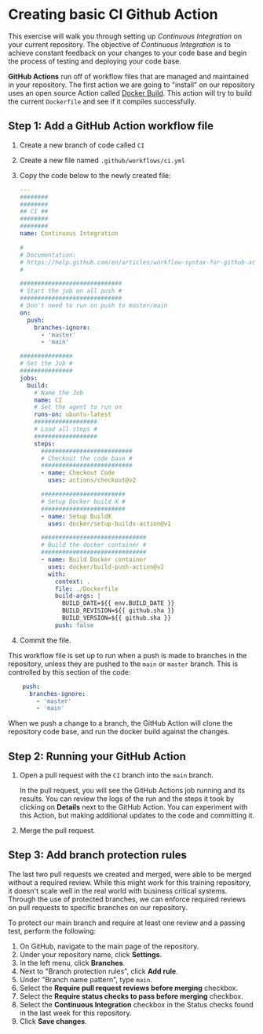 # Creating basic CI Github Action

This exercise will walk you through setting up *Continuous Integration* on your current repository.
The objective of *Continuous Integration* is to achieve constant feedback on your changes to your code base and begin the process of testing and deploying your code base.

**GitHub Actions** run off of workflow files that are managed and maintained in your repository. The first action we are going to "install" on our repository uses an open source Action called [Docker Build](https://github.com/docker/build-push-action). This action will try to build the current `Dockerfile` and see if it compiles successfully.

## Step 1: Add a GitHub Action workflow file

1. Create a new branch of code called `CI`
1. Create a new file named `.github/workflows/ci.yml`
1. Copy the code below to the newly created file:

    ```yaml
    ---
    ########
    ########
    ## CI ##
    ########
    ########
    name: Continuous Integration

    #
    # Documentation:
    # https://help.github.com/en/articles/workflow-syntax-for-github-actions
    #

    #############################
    # Start the job on all push #
    #############################
    # Don't need to run on push to master/main
    on:
      push:
        branches-ignore:
          - 'master'
          - 'main'

    ###############
    # Set the Job #
    ###############
    jobs:
      build:
        # Name the Job
        name: CI
        # Set the agent to run on
        runs-on: ubuntu-latest
        ##################
        # Load all steps #
        ##################
        steps:
          ##########################
          # Checkout the code base #
          ##########################
          - name: Checkout Code
            uses: actions/checkout@v2

          ########################
          # Setup Docker build X #
          ########################
          - name: Setup BuildX
            uses: docker/setup-buildx-action@v1

          ##############################
          # Build the docker container #
          ##############################
          - name: Build Docker container
            uses: docker/build-push-action@v2
            with:
              context: .
              file: ./Dockerfile
              build-args: |
                BUILD_DATE=${{ env.BUILD_DATE }}
                BUILD_REVISION=${{ github.sha }}
                BUILD_VERSION=${{ github.sha }}
              push: false
    ```

1. Commit the file.

This workflow file is set up to run when a push is made to branches in the repository, unless they are pushed to the `main` or `master` branch. This is controlled by this section of the code:

```yaml
    push:
      branches-ignore:
        - 'master'
        - 'main'
```

When we push a change to a branch, the GitHub Action will clone the repository code base, and run the docker build against the changes.

## Step 2: Running your GitHub Action

1. Open a pull request with the `CI` branch into the `main` branch.

    In the pull request, you will see the GitHub Actions job running and its results. You can review the logs of the run and the steps it took by clicking on **Details** next to the GitHub Action. You can experiment with this Action, but making additional updates to the code and committing it.

1. Merge the pull request.

## Step 3: Add branch protection rules

The last two pull requests we created and merged, were able to be merged without a required review. While this might work for this training repository, it doesn't scale well in the real world with business critical systems. Through the use of protected branches, we can enforce required reviews on pull requests to specific branches on our repository.

To protect our main branch and require at least one review and a passing test, perform the following:

1. On GitHub, navigate to the main page of the repository.
1. Under your repository name, click **Settings**.
1. In the left menu, click **Branches**.
1. Next to "Branch protection rules", click **Add rule**.
1. Under "Branch name pattern", type `main`.
1. Select the **Require pull request reviews before merging** checkbox.
1. Select the **Require status checks to pass before merging** checkbox.
1. Select the **Continuous Integration** checkbox in the Status checks found in the last week for this repository.
1. Click **Save changes**.
